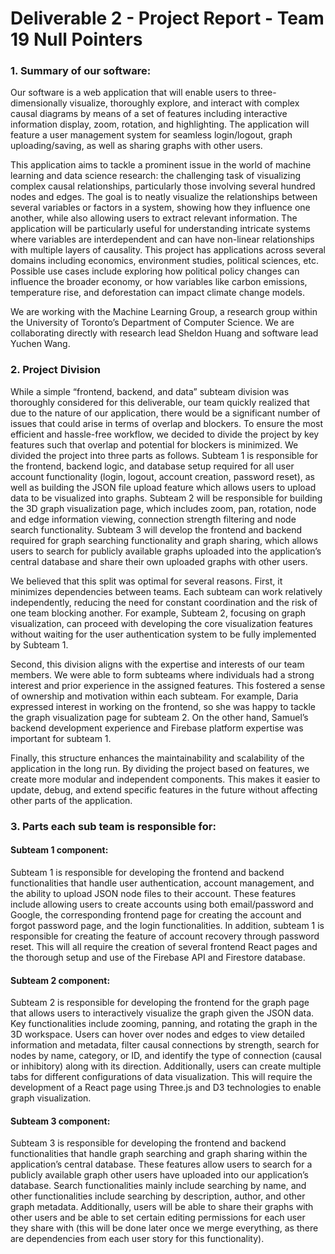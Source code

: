 # Deliverable 2 - Project Report - Team 19 Null Pointers

### 1. Summary of our software:
Our software is a web application that will enable users to three-dimensionally visualize, thoroughly explore, and interact with complex causal diagrams by means of a set of features including interactive information display, zoom, rotation, and highlighting. The application will feature a user management system for seamless login/logout, graph uploading/saving, as well as sharing graphs with other users. 

This application aims to tackle a prominent issue in the world of machine learning and data science research: the challenging task of visualizing complex causal relationships, particularly those involving several hundred nodes and edges. The goal is to neatly visualize the relationships between several variables or factors in a system, showing how they influence one another, while also allowing users to extract relevant information. The application will be particularly useful for understanding intricate systems where variables are interdependent and can have non-linear relationships with multiple layers of causality. This project has applications across several domains including economics, environment studies, political sciences, etc. Possible use cases include exploring how political policy changes can influence the broader economy, or how variables like carbon emissions, temperature rise, and deforestation can impact climate change models. 

We are working with the Machine Learning Group, a research group within the University of Toronto’s Department of Computer Science. We are collaborating directly with research lead Sheldon Huang and software lead Yuchen Wang.

### 2. Project Division
While a simple “frontend, backend, and data” subteam division was thoroughly considered for this deliverable, our team quickly realized that due to the nature of our application, there would be a significant number of issues that could arise in terms of overlap and blockers. To ensure the most efficient and hassle-free workflow, we decided to divide the project by key features such that overlap and potential for blockers is minimized. We divided the project into three parts as follows. Subteam 1 is responsible for the frontend, backend logic, and database setup required for all user account functionality (login, logout, account creation, password reset), as well as building the JSON file upload feature which allows users to upload data to be visualized into graphs. Subteam 2 will be responsible for building the 3D graph visualization page, which includes zoom, pan, rotation, node and edge information viewing, connection strength filtering and node search functionality. Subteam 3 will develop the frontend and backend required for graph searching functionality and graph sharing, which allows users to search for publicly available graphs uploaded into the application’s central database and share their own uploaded graphs with other users. 

We believed that this split was optimal for several reasons. First, it minimizes dependencies between teams. Each subteam can work relatively independently, reducing the need for constant coordination and the risk of one team blocking another. For example, Subteam 2, focusing on graph visualization, can proceed with developing the core visualization features without waiting for the user authentication system to be fully implemented by Subteam 1.

Second, this division aligns with the expertise and interests of our team members. We were able to form subteams where individuals had a strong interest and prior experience in the assigned features. This fostered a sense of ownership and motivation within each subteam. For example, Daria expressed interest in working on the frontend, so she was happy to tackle the graph visualization page for subteam 2. On the other hand, Samuel’s backend development experience and Firebase platform expertise was important for subteam 1.

Finally, this structure enhances the maintainability and scalability of the application in the long run. By dividing the project based on features, we create more modular and independent components. This makes it easier to update, debug, and extend specific features in the future without affecting other parts of the application.

### 3. Parts each sub team is responsible for:

#### **Subteam 1 component:**
Subteam 1 is responsible for developing the frontend and backend functionalities that handle user authentication, account management, and the ability to upload JSON node files to their account. These features include allowing users to create accounts using both email/password and Google, the corresponding frontend page for creating the account and forgot password page, and the login functionalities. In addition, subteam 1 is responsible for creating the feature of account recovery through password reset. This will all require the creation of several frontend React pages and the thorough setup and use of the Firebase API and Firestore database.

#### **Subteam 2 component:**
Subteam 2 is responsible for developing the frontend for the graph page that allows users to interactively visualize the graph given the JSON data. Key functionalities include zooming, panning, and rotating the graph in the 3D workspace. Users can hover over nodes and edges to view detailed information and metadata, filter causal connections by strength, search for nodes by name, category, or ID, and identify the type of connection (causal or inhibitory) along with its direction. Additionally, users can create multiple tabs for different configurations of data visualization. This will require the development of a React page using Three.js and D3 technologies to enable graph visualization.

#### **Subteam 3 component:**
Subteam 3 is responsible for developing the frontend and backend functionalities that handle graph searching and graph sharing within the application’s central database. These features allow users to search for a publicly available graph other users have uploaded into our application’s database. Search functionalities mainly include searching by name, and other functionalities include searching by description, author, and other graph metadata. Additionally, users will be able to share their graphs with other users and be able to set certain editing permissions for each user they share with (this will be done later once we merge everything, as there are dependencies from each user story for this functionality).

